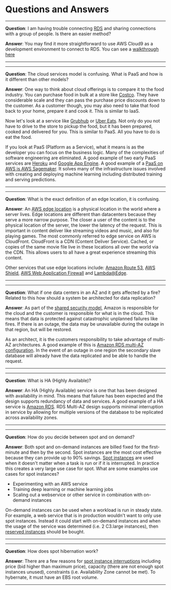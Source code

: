 
# Questions and Answers

---
**Question**: I am having trouble connecting [RDS](https://docs.aws.amazon.com/AmazonRDS/latest/UserGuide/Welcome.html) and sharing connections with a group of people.  Is there an easier method?

**Answer**: You may find it more straightforward to use AWS Cloud9 as a development environment to connect to RDS.  You can see a [walkthrough here](https://aws.amazon.com/getting-started/tutorials/configure-connect-serverless-mysql-database-aurora/)

---
---
**Question**: The cloud services model is confusing.  What is PaaS and how is it different than other models?

**Answer**: One way to think about cloud offerings is to compare it to the food industry.  You can purchase food in bulk at a store like [Costco](https://www.costco.com/).  They have considerable scale and they can pass the purchase price discounts down to the customer.  As a customer though, you may also need to take that food back to your home, prepare it and cook it.  This is similar to IaaS.

Now let's look at a service like [Grubhub](https://www.grubhub.com/) or [Uber Eats](https://www.ubereats.com/en-US/).  Not only do you not have to drive to the store to pickup the food, but it has been prepared, cooked and delivered for you.  This is similar to PaaS.  All you have to do is eat the food.

If you look at PaaS (Platform as a Service), what it means is as the developer you can focus on the business logic.  Many of the complexities of software engineering are eliminated.  A good example of two early PaaS services are [Heroku](https://www.heroku.com/) and [Google App Engine](https://cloud.google.com/appengine/).  A good example of a [PaaS on AWS is AWS Sagemaker](https://aws.amazon.com/blogs/machine-learning/bring-your-own-deep-learning-framework-to-amazon-sagemaker-with-model-server-for-apache-mxnet/).  It solves many of the infrastructure issues involved with creating and deploying machine learning including distributed training and serving predictions.

---
---
**Question**: What is the exact definition of an edge location, it is confusing.

**Answer**: An [AWS edge location](https://aws.amazon.com/cloudfront/features) is a physical location in the world where a server lives.  Edge locations are different than datacenters because they serve a more narrow purpose.  The closer a user of the content is to the physical location of the server, the lower the latency of the request.  This is important in content deliver like streaming videos and music, and also for playing games.  The most commonly referred to edge service on AWS is CloudFront.  CloudFront is a CDN (Content Deliver Service).  Cached, or copies of the same movie file live in these locations all over the world via the CDN.  This allows users to all have a great experience streaming this content.

Other services that use edge locations include:  [Amazon Route 53](https://aws.amazon.com/route53/), [AWS Shield](https://aws.amazon.com/shield/), [AWS Web Application Firewall](https://aws.amazon.com/waf/) and [Lambda@Edge](https://aws.amazon.com/lambda/edge/).

---

---
**Question**: What if one data centers in an AZ and it gets affected by a fire?  Related to this how should a system be architected for data replication?

**Answer**: As part of the [shared security model](https://aws.amazon.com/compliance/shared-responsibility-model/), Amazon is responsible for the cloud and the customer is responsible for what is in the cloud.  This means that data is protected against catastrophic unplanned failures like fires.  If there is an outage, the data may be unavailable during the outage in that region, but will be restored.

As an architect, it is the customers responsibility to take advantage of multi-AZ architectures.  A good example of this is [Amazon RDS multi-AZ configuration](https://aws.amazon.com/rds/details/multi-az/).  In the event of an outage in one region the secondary slave database will already have the data replicated and be able to handle the request.

---

---
**Question**: What is HA (Highly Available)?

**Answer**: An HA (Highly Available) service is one that has been designed with availability in mind.  This means that failure has been expected and the design supports redundancy of data and services.  A good example of a HA service is [Amazon RDS](https://aws.amazon.com/rds/ha/).  RDS Multi-AZ design supports minimal interruption in service by allowing for multiple versions of the database to be replicated across availability zones.

---

---
**Question**: How do you decide between spot and on demand?

**Answer**: Both spot and on-demand instances are billed fixed for the first-minute and then by the second.  Spot instances are the most cost effective because they can provide up to 90% savings.  [Spot instances](https://aws.amazon.com/ec2/spot/) are used when it doesn't matter when a task is run or if it is interrupted.  In practice this creates a very large use case for spot.  What are some examples use cases for spot instances?

* Experimenting with an AWS service
* Training deep learning or machine learning jobs
* Scaling out a webservice or other service in combination with on-demand instances

On-demand instances can be used when a workload is run in steady state.  For example, a web service that is in production wouldn't want to only use spot instances.  Instead it could start with on-demand instances and when the usage of the service was determined (i.e. 2 C3.large instances), then [reserved instances](https://aws.amazon.com/ec2/pricing/reserved-instances/) should be bought.

---
---
**Question**: How does spot hibernation work?

**Answer**: There are a few reasons for [spot instance interruptions](https://docs.aws.amazon.com/AWSEC2/latest/UserGuide/spot-interruptions.html) including price (bid higher than maximum price), capacity (there are not enough spot instances unused), constraints (i.e. Availability Zone cannot be met).  To hybernate, it must have an EBS root volume.

---


